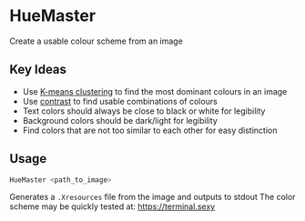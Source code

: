 # HueMaster
Create a usable colour scheme from an image

## Key Ideas
* Use [K-means clustering](https://en.wikipedia.org/wiki/K-means_clustering) to find the most dominant colours in an image
* Use [contrast](https://webaim.org/resources/contrastchecker/) to find usable combinations of colours
* Text colors should always be close to black or white for legibility
* Background colors should be dark/light for legibility
* Find colors that are not too similar to each other for easy distinction

## Usage
```bash
HueMaster <path_to_image>
```
Generates a `.Xresources` file from the image and outputs to stdout
The color scheme may be quickly tested at: https://terminal.sexy
